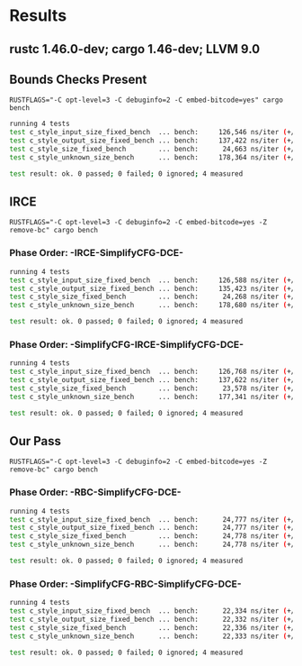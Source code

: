 # Results

## rustc 1.46.0-dev; cargo 1.46-dev; LLVM 9.0

## Bounds Checks Present

`RUSTFLAGS="-C opt-level=3 -C debuginfo=2 -C embed-bitcode=yes" cargo bench`

```sh
running 4 tests
test c_style_input_size_fixed_bench  ... bench:     126,546 ns/iter (+/- 1,703)
test c_style_output_size_fixed_bench ... bench:     137,422 ns/iter (+/- 3,498)
test c_style_size_fixed_bench        ... bench:      24,663 ns/iter (+/- 74)
test c_style_unknown_size_bench      ... bench:     178,364 ns/iter (+/- 3,543)

test result: ok. 0 passed; 0 failed; 0 ignored; 4 measured
```

## IRCE

`RUSTFLAGS="-C opt-level=3 -C debuginfo=2 -C embed-bitcode=yes -Z remove-bc" cargo bench`

### Phase Order: -IRCE-SimplifyCFG-DCE-

```sh
running 4 tests
test c_style_input_size_fixed_bench  ... bench:     126,588 ns/iter (+/- 1,806)
test c_style_output_size_fixed_bench ... bench:     135,423 ns/iter (+/- 2,250)
test c_style_size_fixed_bench        ... bench:      24,268 ns/iter (+/- 29)
test c_style_unknown_size_bench      ... bench:     178,680 ns/iter (+/- 2,048)

test result: ok. 0 passed; 0 failed; 0 ignored; 4 measured
```

### Phase Order: -SimplifyCFG-IRCE-SimplifyCFG-DCE-

```sh
running 4 tests
test c_style_input_size_fixed_bench  ... bench:     126,768 ns/iter (+/- 1,734)
test c_style_output_size_fixed_bench ... bench:     137,622 ns/iter (+/- 4,592)
test c_style_size_fixed_bench        ... bench:      23,578 ns/iter (+/- 45)
test c_style_unknown_size_bench      ... bench:     177,341 ns/iter (+/- 3,070)

test result: ok. 0 passed; 0 failed; 0 ignored; 4 measured
```

## Our Pass

`RUSTFLAGS="-C opt-level=3 -C debuginfo=2 -C embed-bitcode=yes -Z remove-bc" cargo bench`

### Phase Order: -RBC-SimplifyCFG-DCE-

```sh
running 4 tests
test c_style_input_size_fixed_bench  ... bench:      24,777 ns/iter (+/- 47)
test c_style_output_size_fixed_bench ... bench:      24,777 ns/iter (+/- 26)
test c_style_size_fixed_bench        ... bench:      24,778 ns/iter (+/- 27)
test c_style_unknown_size_bench      ... bench:      24,778 ns/iter (+/- 37)

test result: ok. 0 passed; 0 failed; 0 ignored; 4 measured
```

### Phase Order: -SimplifyCFG-RBC-SimplifyCFG-DCE-

```sh
running 4 tests
test c_style_input_size_fixed_bench  ... bench:      22,334 ns/iter (+/- 36)
test c_style_output_size_fixed_bench ... bench:      22,332 ns/iter (+/- 29)
test c_style_size_fixed_bench        ... bench:      22,336 ns/iter (+/- 56)
test c_style_unknown_size_bench      ... bench:      22,333 ns/iter (+/- 34)

test result: ok. 0 passed; 0 failed; 0 ignored; 4 measured
```
